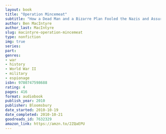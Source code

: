 ```yaml
---
layout: book
title: "Operation Mincemeat"
subtitle: "How a Dead Man and a Bizarre Plan Fooled the Nazis and Assured an Allied Victory"
author: Ben MacIntyre
author_last: MacIntyre
slug: macintyre-operation-mincemeat
type: nonfiction
img: true
series: 
part: 
genres:
- war
- history
- World War II
- military
- espionage
isbn: 9780747598688
rating: 4
pages: 416
format: audiobook
publish_year: 2010
publisher: Bloomsbury
date_started: 2010-10-19
date_completed: 2010-10-21
goodreads_id: 7632329
amazon_link: https://amzn.to/2ZQaEPU
---
```

